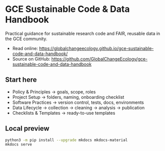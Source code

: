 # GCE Sustainable Code & Data Handbook

Practical guidance for sustainable research code and FAIR, reusable data in the GCE community.

- Read online: https://globalchangeecology.github.io/gce-sustainable-code-and-data-handbook/
- Source on GitHub: https://github.com/GlobalChangeEcology/gce-sustainable-code-and-data-handbook

## Start here
- Policy & Principles → goals, scope, roles
- Project Setup → folders, naming, onboarding checklist
- Software Practices → version control, tests, docs, environments
- Data Lifecycle → collection → cleaning → analysis → publication
- Checklists & Templates → ready-to-use templates

## Local preview
```bash
python3 -m pip install --upgrade mkdocs mkdocs-material
mkdocs serve
```
